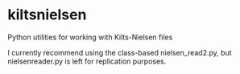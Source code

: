 # kiltsnielsen
Python utilities for working with Kilts-Nielsen files

I currently recommend using the class-based nielsen_read2.py, but nielsenreader.py is left for replication purposes.
